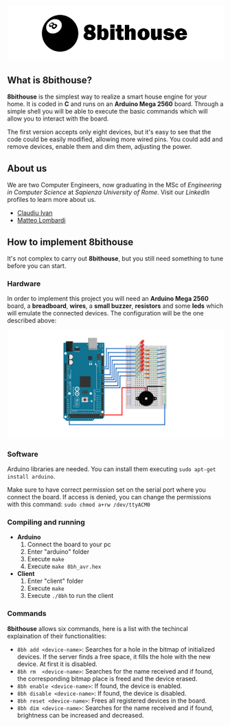 ﻿![Logo](./img/logo.png)

## What is 8bithouse?

**8bithouse** is the simplest way to realize a smart house engine for your home. It is coded in **C** and runs on an **Arduino Mega 2560** board. 
Through a simple shell you will be able to execute the basic commands which will allow you to interact with the board.

The first version accepts only eight devices, but it's easy to see that the code could be easily modified, allowing more wired pins. 
You could add and remove devices, enable them and dim them, adjusting the power.

## About us
We are two Computer Engineers, now graduating in the MSc of *Engineering in Computer Science* at *Sapienza University of Rome*. Visit our *LinkedIn* profiles to learn more about us.

- [Claudiu Ivan](https://www.linkedin.com/in/claudiu-gabriel-ivan-835a33176/)
- [Matteo Lombardi](https://www.linkedin.com/in/matteo-lombardi-065ab8183/)

## How to implement 8bithouse

It's not complex to carry out **8bithouse**, but you still need something to tune before you can start.

### Hardware

In order to implement this project you will need an **Arduino Mega 2560** board, a **breadboard**, **wires**, a **small buzzer**, **resistors** and some **leds** which will emulate the connected devices.
The configuration will be the one described above:

![Scheme](./img/scheme.png)

### Software

Arduino libraries are needed. You can install them executing `sudo apt-get install arduino`.

Make sure to have correct permission set on the serial port where you connect the board. 
If access is denied, you can change the permissions with this command: `sudo chmod a+rw /dev/ttyACM0`

### Compiling and running

* **Arduino**
	1. Connect the board to your pc
	2. Enter "arduino" folder
	3. Execute `make`
	4. Execute `make 8bh_avr.hex`
* **Client**
	1. Enter "client" folder
	2. Execute `make`
	3. Execute `./8bh` to run the client

### Commands

**8bithouse** allows six commands, here is a list with the techincal explaination of their functionalities:

* `8bh add <device-name>`: Searches for a hole in the bitmap of initialized devices. If the server finds a free space, it fills the hole with the new device. At first it is disabled.
* `8bh rm  <device-name>`: Searches for the name received and if found, the corresponding bitmap place is freed and the device erased.
* `8bh enable <device-name>`: If found, the device is enabled.
* `8bh disable <device-name>`: If found, the device is disabled.
* `8bh reset <device-name>`: Frees all registered devices in the board.
* `8bh dim <device-name>`: Searches for the name received and if found, brightness can be increased and decreased.